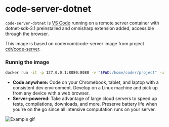 # code-server-dotnet

`code-server-dotnet` is [VS Code](https://github.com/Microsoft/vscode) running on a
remote server container with dotnet-sdk-3.1 preinstalled and omnisharp extension added, accessible through the browser.

This image is based on codercom/code-server image from project [cdr/code-server](https://github.com/cdr/code-server).



### Runnig the image

```bash
docker run -it -p 127.0.0.1:8080:8080 -v "$PWD:/home/coder/project" -u "$(id -u):$(id -g)" jcolombera/code-server-dotnet:latest
```

- **Code anywhere:** Code on your Chromebook, tablet, and laptop with a
  consistent dev environment. Develop on a Linux machine and pick up from any
  device with a web browser.
- **Server-powered:** Take advantage of large cloud servers to speed up tests,
  compilations, downloads, and more. Preserve battery life when you're on the go
  since all intensive computation runs on your server.

![Example gif](/doc/assets/code-server.gif)